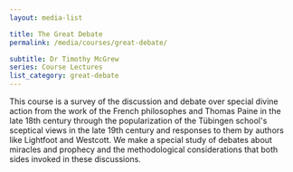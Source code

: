```yaml
---
layout: media-list

title: The Great Debate
permalink: /media/courses/great-debate/

subtitle: Dr Timothy McGrew
series: Course Lectures
list_category: great-debate
---
```

This course is a survey of the discussion and debate over special divine action from the work of the French philosophes and Thomas Paine in the late 18th century through the popularization of the Tübingen school's sceptical views in the late 19th century and responses to them by authors like Lightfoot and Westcott. We make a special study of debates about miracles and prophecy and the methodological considerations that both sides invoked in these discussions.
